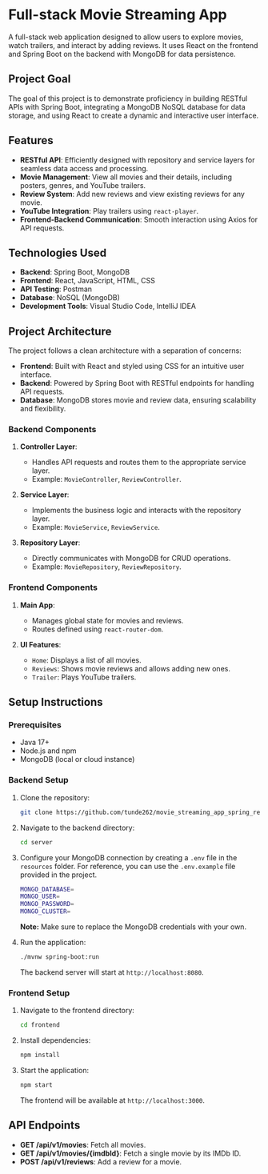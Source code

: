 # Full-stack Movie Streaming App

A full-stack web application designed to allow users to explore movies, watch trailers, and interact by adding reviews. It uses React on the frontend and Spring Boot on the backend with MongoDB for data persistence.

## Project Goal
The goal of this project is to demonstrate proficiency in building RESTful APIs with Spring Boot, integrating a MongoDB NoSQL database for data storage, and using React to create a dynamic and interactive user interface.

## Features
- **RESTful API**: Efficiently designed with repository and service layers for seamless data access and processing.
- **Movie Management**: View all movies and their details, including posters, genres, and YouTube trailers.
- **Review System**: Add new reviews and view existing reviews for any movie.
- **YouTube Integration**: Play trailers using `react-player`.
- **Frontend-Backend Communication**: Smooth interaction using Axios for API requests.

## Technologies Used
- **Backend**: Spring Boot, MongoDB
- **Frontend**: React, JavaScript, HTML, CSS
- **API Testing**: Postman
- **Database**: NoSQL (MongoDB)
- **Development Tools**: Visual Studio Code, IntelliJ IDEA

## Project Architecture
The project follows a clean architecture with a separation of concerns:
- **Frontend**: Built with React and styled using CSS for an intuitive user interface.
- **Backend**: Powered by Spring Boot with RESTful endpoints for handling API requests.
- **Database**: MongoDB stores movie and review data, ensuring scalability and flexibility.

### Backend Components
1. **Controller Layer**:
   - Handles API requests and routes them to the appropriate service layer.
   - Example: `MovieController`, `ReviewController`.
   
2. **Service Layer**:
   - Implements the business logic and interacts with the repository layer.
   - Example: `MovieService`, `ReviewService`.

3. **Repository Layer**:
   - Directly communicates with MongoDB for CRUD operations.
   - Example: `MovieRepository`, `ReviewRepository`.

### Frontend Components
1. **Main App**:
   - Manages global state for movies and reviews.
   - Routes defined using `react-router-dom`.

2. **UI Features**:
   - `Home`: Displays a list of all movies.
   - `Reviews`: Shows movie reviews and allows adding new ones.
   - `Trailer`: Plays YouTube trailers.

## Setup Instructions
### Prerequisites
- Java 17+
- Node.js and npm
- MongoDB (local or cloud instance)

### Backend Setup
1. Clone the repository:
   
   ```bash
   git clone https://github.com/tunde262/movie_streaming_app_spring_react_mongo.git

2. Navigate to the backend directory:
   
   ```bash
   cd server
   
3. Configure your MongoDB connection by creating a `.env` file in the `resources` folder. For reference, you can use the `.env.example` file provided in the project.

   ```bash
   MONGO_DATABASE=
   MONGO_USER=
   MONGO_PASSWORD=
   MONGO_CLUSTER=
   ```
   **Note:** Make sure to replace the MongoDB credentials with your own.
   
4. Run the application:
   
   ```bash
   ./mvnw spring-boot:run
   ```
   The backend server will start at `http://localhost:8080`.

### Frontend Setup
1. Navigate to the frontend directory:
   
   ```bash
   cd frontend

2. Install dependencies:
   
   ```bash
   npm install
   
3. Start the application:
   
   ```bash
   npm start
   ```
   The frontend will be available at `http://localhost:3000`.

## API Endpoints
- **GET /api/v1/movies**: Fetch all movies.
- **GET /api/v1/movies/{imdbId}**: Fetch a single movie by its IMDb ID.
- **POST /api/v1/reviews**: Add a review for a movie.
